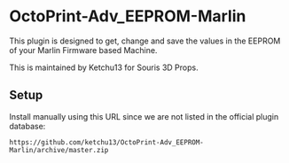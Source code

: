# OctoPrint-Adv_EEPROM-Marlin

This plugin is designed to get, change and save the values in the EEPROM of your Marlin Firmware based Machine.

This is maintained by Ketchu13 for Souris 3D Props.

## Setup

Install manually using this URL since we are not listed in the official plugin database:

    https://github.com/ketchu13/OctoPrint-Adv_EEPROM-Marlin/archive/master.zip
